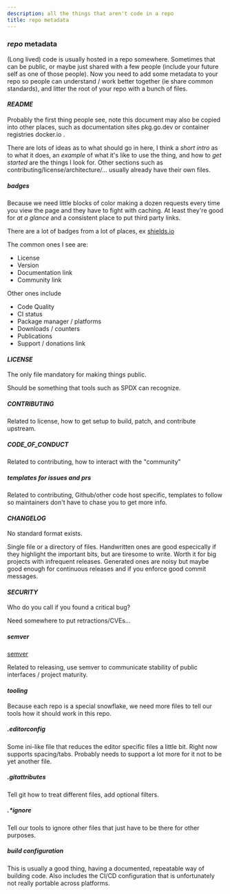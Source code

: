 ```yaml
---
description: all the things that aren't code in a repo
title: repo metadata
---
```


### _repo_ metadata

(Long lived) code is usually hosted in a repo somewhere.
Sometimes that can be public,
or maybe just shared with a few people
(include your future self as one of those people).
Now you need to add some metadata to your repo
so people can understand / work better together
(ie share common standards),
and litter the root of your repo with a bunch of files.

#### _README_

Probably the first thing people see,
note this document may also be copied into other places,
such as documentation sites pkg.go.dev or container registries docker.io .

There are lots of ideas as to what should go in here,
I think a _short intro_ as to what it does,
an _example_ of what it's like to use the thing,
and how to _get started_ are the things I look for.
Other sections such as contributing/license/architecture/...
usually already have their own files.

##### _badges_

Because we need little blocks of color
making a dozen requests every time you view the page
and they have to fight with caching.
At least they're good for _at a glance_ and a consistent place to put third party links.

There are a lot of badges from a lot of places, ex [shields.io](https://shields.io/)

The common ones I see are:

- License
- Version
- Documentation link
- Community link

Other ones include

- Code Quality
- CI status
- Package manager / platforms
- Downloads / counters
- Publications
- Support / donations link

#### _LICENSE_

The only file mandatory for making things public.

Should be something that tools such as SPDX can recognize.

##### _CONTRIBUTING_

Related to license, how to get setup to build, patch, and contribute upstream.

##### _CODE_OF_CONDUCT_

Related to contributing, how to interact with the "community"

##### _templates_ for issues and prs

Related to contributing,
Github/other code host specific,
templates to follow so maintainers don't have to chase you to get more info.

#### _CHANGELOG_

No standard format exists.

Single file or a directory of files.
Handwritten ones are good especically if they highlight the important bits,
but are tiresome to write.
Worth it for big projects with infrequent releases.
Generated ones are noisy but maybe good enough for continuous releases
and if you enforce good commit messages.

#### _SECURITY_

Who do you call if you found a critical bug?

Need somewhere to put retractions/CVEs...

##### _semver_

[semver](https://semver.org/)

Related to releasing, use semver to communicate stability
of public interfaces / project maturity.

#### _tooling_

Because each repo is a special snowflake,
we need more files to tell our tools how it should work in this repo.

##### _.editorconfig_

Some ini-like file that reduces the editor specific files a little bit.
Right now supports spacing/tabs.
Probably needs to support a lot more for it not to be yet another file.

##### _.gitattributes_

Tell git how to treat different files, add optional filters.

##### _.\*ignore_

Tell our tools to ignore other files that just have to be there for other purposes.

##### _build_ configuration

This is usually a good thing, having a documented, repeatable way of building code.
Also includes the CI/CD configuration
that is unfortunately not really portable across platforms.
